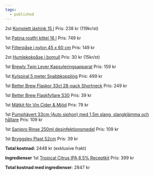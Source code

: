 ```yaml
---
tags:
  - published
---
```



2st [Komplett jäshink 15 l](https://shop.humle.se/utrustning/jasning/jaskarl-i-plast/jashink/komplett-jashink-15-l)
Pris: 238 kr (119kr/st)

1st [Patina rostfri kittel 16 l](https://shop.humle.se/utrustning/bryggning/kittlar/patina/rostfri-kittel-16-l)
Pris: 749 kr

1st [Filterpåse i nylon 45 x 60 cm](https://shop.humle.se/utrustning/bryggning/avsilning/filterpase-i-nylon-45-x-60-cm)
Pris: 149 kr

2st [Humlekokpåse i bomull](https://shop.humle.se/utrustning/bryggning/avsilning/humlekokpase-i-bomull)
Pris: 30 kr (15kr/st)

1st [Brewly Twin Lever Kapsyleringsapparat](https://www.hembryggeriet.se/brewly-twin-lever-kapsyleringsapparat-2938) 
Pris: 159 kr 

1st [Kylspiral 5 meter Snabbkoppling](https://www.hembryggeriet.se/kylspiral-rostfritt-5-meter-gardena) 
Pris: 499 kr 

1st [Better Brew Flaskor 33cl 28-pack Shortneck](https://www.hembryggeriet.se/flaskor-33cl-28-pack-shortneck-176) 
Pris: 249 kr

1st [Better Brew Flaskfyllare S30](https://www.hembryggeriet.se/better-brew-s30-flaskfyllare-2802) 
Pris: 39 kr  

1st [Mätkit för Vin Cider & Mjöd](https://www.hembryggeriet.se/matkit-for-vin-cider-mjod-3264) 
Pris: 79 kr  

1st [Pumphävert 33cm (Auto siphon) med 1,5m slang, slangklämma och hållare](https://www.hembryggeriet.se/havert-auto-33cm-236) 
Pris: 109 kr

1st [Sanipro Rinse 250ml desinfektionsmedel](https://www.hembryggeriet.se/sanipro-rinse-250ml-desinfektionsmedel) 
Pris: 109 kr

1st [Bryggslev Plast 52cm](https://www.hembryggeriet.se/maskslev-plast-52cm-181)
Pris: 39 kr

**Total kostnad:** 2448 kr (exklusive frakt)

**Ingredienser**
1st [Tropical Citrus IPA 6,5% Receptkit](https://www.hembryggeriet.se/tropical-citrus-india-pale-ale-receptkit) 
Pris: 399 kr

**Total kostnad med ingredienser**: 2847 kr